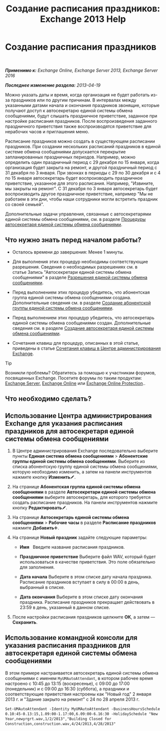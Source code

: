 ﻿---
title: 'Создание расписания праздников: Exchange 2013 Help'
TOCTitle: Создание расписания праздников
ms:assetid: 0c5c51e4-5b51-451b-ab93-2cebf644dc96
ms:mtpsurl: https://technet.microsoft.com/ru-ru/library/Bb266921(v=EXCHG.150)
ms:contentKeyID: 50487464
ms.date: 05/22/2018
mtps_version: v=EXCHG.150
ms.translationtype: MT
---

# Создание расписания праздников

 

_**Применимо к:** Exchange Online, Exchange Server 2013, Exchange Server 2016_

_**Последнее изменение раздела:** 2013-04-19_

Можно указать даты и время, когда организация не будет работать из-за праздников или по другим причинам. В интервалах между указанными датами начала и окончания праздников звонящие, которые получают доступ к автосекретарю единой системы обмена сообщениями, будут слышать праздничное приветствие, заданное при настройке расписания праздников. После воспроизведения заданного праздничного приветствия также воспроизводятся приветствие для нерабочих часов и приглашения меню.

Расписание праздников можно создать в существующем расписании праздников. При создании нескольких расписаний праздников в единой системе обмена сообщениями допускается перекрытие запланированных праздничных периодов. Например, можно определить один праздничный период с 29 декабря по 15 января, когда организация будет закрыта на ремонт, и другой праздничный период с 31 декабря по 3 января. При звонках в периоды с 29 по 30 декабря и с 4 по 15 января автосекретарь будет воспроизводить праздничное приветствие, указанное для этого расписания. Например, "Извините, мы закрыты на ремонт". С 31 декабря по 3 января автосекретарь будет воспроизводить другое праздничное приветствие, например "Мы не работаем в эти дни, чтобы наши сотрудники могли встретить праздник со своей семьей".

Дополнительные задачи управления, связанные с автосекретарями единой системы обмена сообщениями, см. в разделе [Процедуры автосекретаря единой системы обмена сообщениями](um-auto-attendant-procedures-exchange-2013-help.md).

## Что нужно знать перед началом работы?

  - Осталось времени до завершения: Менее 1 минуты.

  - Для выполнения этих процедур необходимы соответствующие разрешения. Сведения о необходимых разрешениях см. в статье Запись "Автосекретари единой системы обмена сообщениями" в разделе [Разрешения единой системы обмена сообщениями](unified-messaging-permissions-exchange-2013-help.md).

  - Перед выполнением этих процедур убедитесь, что абонентская группа единой системы обмена сообщениями создана. Дополнительные сведения см. в разделе [Создание абонентской группы единой системы обмена сообщениями](create-a-um-dial-plan-exchange-2013-help.md).

  - Перед выполнением этих процедур убедитесь, что автосекретарь единой системы обмена сообщениями создан. Дополнительные сведения см. в разделе [Создание автосекретаря единой системы обмена сообщениями](create-a-um-auto-attendant-exchange-2013-help.md).

  - Сочетания клавиш для процедур, описанных в этой статье, приведены в статье [Сочетания клавиш в Центре администрирования Exchange](keyboard-shortcuts-in-the-exchange-admin-center-exchange-online-protection-help.md).

> [!TIP]  
> Возникли проблемы? Обратитесь за помощью к участникам форумов, посвященных Exchange. Посетите форумы по таким продуктам: <a href="https://go.microsoft.com/fwlink/p/?linkid=60612">Exchange Server</a>, <a href="https://go.microsoft.com/fwlink/p/?linkid=267542">Exchange Online</a> или <a href="https://go.microsoft.com/fwlink/p/?linkid=285351">Exchange Online Protection</a>..


## Что необходимо сделать?

## Использование Центра администрирования Exchange для указания расписания праздников для автосекретаря единой системы обмена сообщениями

1.  В Центре администрирования Exchange последовательно выберите пункты **Единая система обмена сообщениями** \> **Абонентские группы единой системы обмена сообщениями**. Выберите из списка абонентскую группу единой системы обмена сообщениями, которую необходимо изменить, а затем на панели инструментов нажмите кнопку **Изменить**![Значок редактирования](images/Bb124582.6f53ccb2-1f13-4c02-bea0-30690e6ea71d(EXCHG.150).gif "Значок редактирования").

2.  На странице **Абонентская группа единой системы обмена сообщениями** в разделе **Автосекретари единой системы обмена сообщениями** выберите автосекретарь, для которого требуется создать расписание праздников. На панели инструментов нажмите кнопку **Редактировать**![Значок редактирования](images/Bb124582.6f53ccb2-1f13-4c02-bea0-30690e6ea71d(EXCHG.150).gif "Значок редактирования").

3.  На странице **Автосекретарь единой системы обмена сообщениями** \> **Рабочие часы** в разделе **Расписание праздников** нажмите **Добавить**![Значок добавления](images/JJ218640.c1e75329-d6d7-4073-a27d-498590bbb558(EXCHG.150).gif "Значок добавления").

4.  На странице **Новый праздник** задайте следующие параметры:
    
      - **Имя**   Введите название расписания праздников.
    
      - **Праздничное приветствие** Выберите файл WAV, который будет использоваться в качестве приветствия. Это поле обязательно для заполнения.
    
      - **Дата начала** Выберите в этом списке дату начала праздника. Расписание праздников вступает в силу в 00:00 в день, выбранный в списке.
    
      - **Дата окончания** Выберите в этом списке дату окончания праздника. Расписание праздников прекращает действовать в 23:59 в день, указанный в данном списке.

5.  После настройки расписания праздников щелкните **ОК**, а затем — **Сохранить**.

## Использование командной консоли для указания расписания праздников для автосекретаря единой системы обмена сообщениями

В этом примере настраивается автосекретарь единой системы обмена сообщениями с именем `MyUMAutoAttendant`, в котором рабочее время настроено с 10:45 до 13:15 (воскресенье), с 09:00 до 17:00 (понедельник) и с 09:00 до 16:30 (суббота), а праздники и соответствующие приветствия настроены как "Новый год" 2 января 2013 г. и "Здание закрыто на ремонт" с 24 по 28 апреля 2013 г.

    Set-UMAutoAttendant -Identity MyUMAutoAttendant -BusinessHoursSchedule 0.10:45-0.13:15,1.09:00-1.17:00,6.09:00-6.16:30 -HolidaySchedule "New Year,newyrgrt.wav,1/2/2013","Building Closed for Construction,construction.wav,4/24/2013,4/28/2013"

